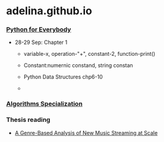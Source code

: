 # adelina.github.io

### [Python for Everybody](https://www.coursera.org/specializations/python)
- 28-29 Sep: Chapter 1
  - variable-x, operation-"+", constant-2, function-print()
  - Constant:numernic constand, string constan

  - Python Data Structures chp6-10
  -

### [Algorithms Specialization](https://www.coursera.org/specializations/algorithms)


### Thesis reading
- [A Genre-Based Analysis of New Music Streaming at Scale](https://research.atspotify.com/publications/a-genre-based-analysis-of-new-music-streaming-at-scale/)

